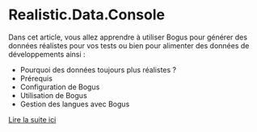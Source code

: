 # Realistic.Data.Console

Dans cet article, vous allez apprendre à utiliser Bogus pour générer des données réalistes pour vos tests ou bien pour alimenter des données de développements ainsi :

- Pourquoi des données toujours plus réalistes ?
- Prérequis
- Configuration de Bogus
- Utilisation de Bogus
- Gestion des langues avec Bogus

[Lire la suite ici](https://coffeecoding.fr/2022/12/11/ameliorer-les-tests-avec-des-donnees-realistes/)

